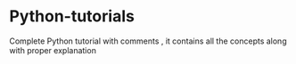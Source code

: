 # Python-tutorials
Complete Python tutorial with comments , it contains all the concepts along with proper explanation 
